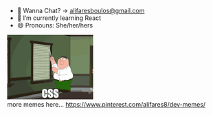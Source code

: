 - :wave: Wanna Chat? -> alifaresboulos@gmail.com
- 🌱 I’m currently learning React
- 😄 Pronouns: She/her/hers

![cssmeme](cssmemesml.gif)
<br>more memes here... https://www.pinterest.com/alifares8/dev-memes/



<!--
**alisarf/alisarf** is a ✨ _special_ ✨ repository because its `README.md` (this file) appears on your GitHub profile.

Here are some ideas to get you started:

- 🔭 I’m currently working on ...
- 🌱 I’m currently learning ...
- 👯 I’m looking to collaborate on ...
- 🤔 I’m looking for help with ...
- 💬 Ask me about ...
- 📫 How to reach me: ...
- 😄 Pronouns: ...
- ⚡ Fun fact: ...
-->
